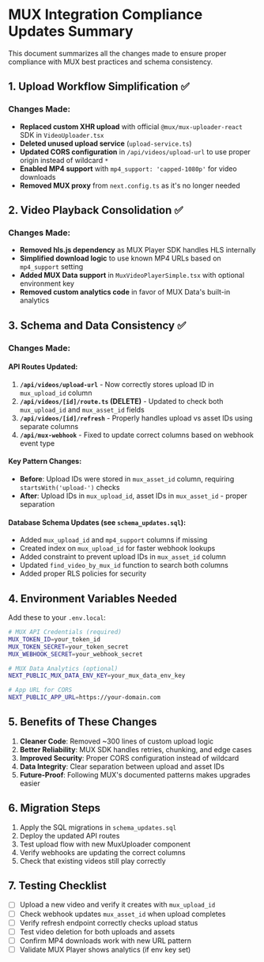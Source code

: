 # MUX Integration Compliance Updates Summary

This document summarizes all the changes made to ensure proper compliance with MUX best practices and schema consistency.

## 1. Upload Workflow Simplification ✅

### Changes Made:

- **Replaced custom XHR upload** with official `@mux/mux-uploader-react` SDK in `VideoUploader.tsx`
- **Deleted unused upload service** (`upload-service.ts`)
- **Updated CORS configuration** in `/api/videos/upload-url` to use proper origin instead of wildcard `*`
- **Enabled MP4 support** with `mp4_support: 'capped-1080p'` for video downloads
- **Removed MUX proxy** from `next.config.ts` as it's no longer needed

## 2. Video Playback Consolidation ✅

### Changes Made:

- **Removed hls.js dependency** as MUX Player SDK handles HLS internally
- **Simplified download logic** to use known MP4 URLs based on `mp4_support` setting
- **Added MUX Data support** in `MuxVideoPlayerSimple.tsx` with optional environment key
- **Removed custom analytics code** in favor of MUX Data's built-in analytics

## 3. Schema and Data Consistency ✅

### Changes Made:

#### API Routes Updated:

1. **`/api/videos/upload-url`** - Now correctly stores upload ID in `mux_upload_id` column
2. **`/api/videos/[id]/route.ts` (DELETE)** - Updated to check both `mux_upload_id` and `mux_asset_id` fields
3. **`/api/videos/[id]/refresh`** - Properly handles upload vs asset IDs using separate columns
4. **`/api/mux-webhook`** - Fixed to update correct columns based on webhook event type

#### Key Pattern Changes:

- **Before**: Upload IDs were stored in `mux_asset_id` column, requiring `startsWith('upload-')` checks
- **After**: Upload IDs in `mux_upload_id`, asset IDs in `mux_asset_id` - proper separation

#### Database Schema Updates (see `schema_updates.sql`):

- Added `mux_upload_id` and `mp4_support` columns if missing
- Created index on `mux_upload_id` for faster webhook lookups
- Added constraint to prevent upload IDs in `mux_asset_id` column
- Updated `find_video_by_mux_id` function to search both columns
- Added proper RLS policies for security

## 4. Environment Variables Needed

Add these to your `.env.local`:

```bash
# MUX API Credentials (required)
MUX_TOKEN_ID=your_token_id
MUX_TOKEN_SECRET=your_token_secret
MUX_WEBHOOK_SECRET=your_webhook_secret

# MUX Data Analytics (optional)
NEXT_PUBLIC_MUX_DATA_ENV_KEY=your_mux_data_env_key

# App URL for CORS
NEXT_PUBLIC_APP_URL=https://your-domain.com
```

## 5. Benefits of These Changes

1. **Cleaner Code**: Removed ~300 lines of custom upload logic
2. **Better Reliability**: MUX SDK handles retries, chunking, and edge cases
3. **Improved Security**: Proper CORS configuration instead of wildcard
4. **Data Integrity**: Clear separation between upload and asset IDs
5. **Future-Proof**: Following MUX's documented patterns makes upgrades easier

## 6. Migration Steps

1. Apply the SQL migrations in `schema_updates.sql`
2. Deploy the updated API routes
3. Test upload flow with new MuxUploader component
4. Verify webhooks are updating the correct columns
5. Check that existing videos still play correctly

## 7. Testing Checklist

- [ ] Upload a new video and verify it creates with `mux_upload_id`
- [ ] Check webhook updates `mux_asset_id` when upload completes
- [ ] Verify refresh endpoint correctly checks upload status
- [ ] Test video deletion for both uploads and assets
- [ ] Confirm MP4 downloads work with new URL pattern
- [ ] Validate MUX Player shows analytics (if env key set)

